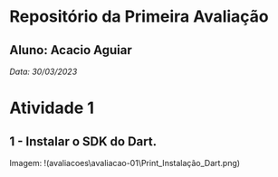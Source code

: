 # Repositório da Primeira Avaliação
## Aluno: Acacio Aguiar
*Data: 30/03/2023*

# Atividade 1
## 1 - Instalar o SDK do Dart.

Imagem: !(avaliacoes\avaliacao-01\Print_Instalação_Dart.png)

